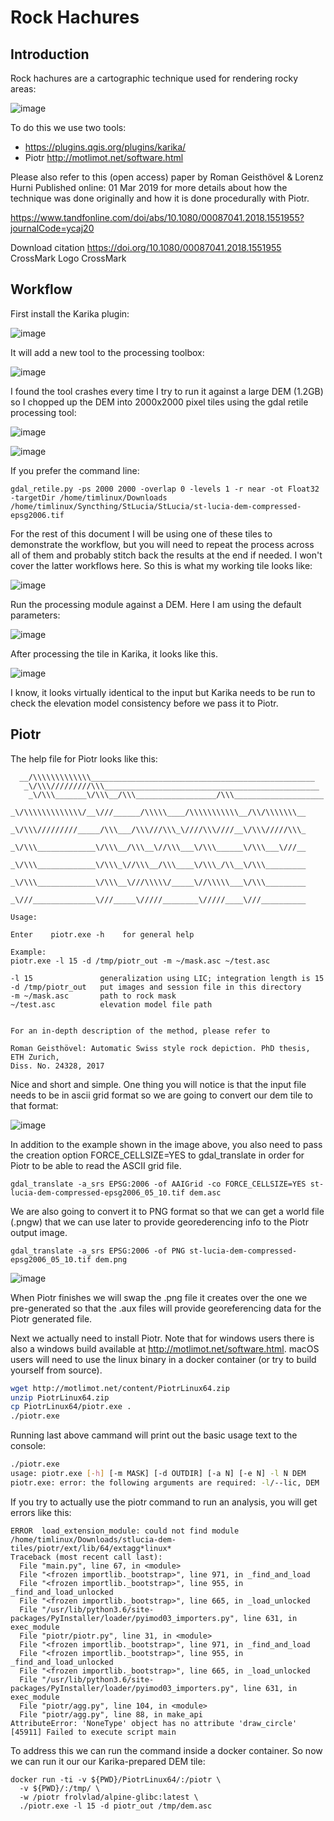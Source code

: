# Rock Hachures

## Introduction

Rock hachures are a cartographic technique used for rendering rocky areas:

![image](https://user-images.githubusercontent.com/178003/121005919-3692c480-c788-11eb-9260-91d8b14472d9.png)

To do this we use two tools:

* https://plugins.qgis.org/plugins/karika/
* Piotr http://motlimot.net/software.html

Please also refer to this (open access) paper by Roman Geisthövel & Lorenz Hurni Published online: 01 Mar 2019 for more details about how the technique was done originally and how it is done procedurally with Piotr.

https://www.tandfonline.com/doi/abs/10.1080/00087041.2018.1551955?journalCode=ycaj20

Download citation https://doi.org/10.1080/00087041.2018.1551955 CrossMark Logo CrossMark 

## Workflow

First install the Karika plugin:

![image](https://user-images.githubusercontent.com/178003/121007144-9dfd4400-c789-11eb-9431-4788eebbf4d4.png)

It will add a new tool to the processing toolbox:

![image](https://user-images.githubusercontent.com/178003/121007263-bd946c80-c789-11eb-88de-eb77d9afa2b7.png)

I found the tool crashes every time I try to run it against a large DEM (1.2GB) so I chopped up the DEM into 2000x2000 pixel tiles using the gdal retile processing tool:

![image](https://user-images.githubusercontent.com/178003/121039636-2ccd8900-c7a9-11eb-9b88-133ff1d02ea4.png)

![image](https://user-images.githubusercontent.com/178003/121039899-63a39f00-c7a9-11eb-83c6-cc82ce741caa.png)


If you prefer the command line:

```
gdal_retile.py -ps 2000 2000 -overlap 0 -levels 1 -r near -ot Float32 -targetDir /home/timlinux/Downloads /home/timlinux/Syncthing/StLucia/StLucia/st-lucia-dem-compressed-epsg2006.tif
```

For the rest of this document I will be using one of these tiles to demonstrate the workflow, but you will need to repeat the process across all of them and probably stitch back the results at the end if needed. I won't cover the latter workflows here. So this is what my working tile looks like:

![image](https://user-images.githubusercontent.com/178003/121042364-83d45d80-c7ab-11eb-8261-b050ee66f946.png)


Run the processing module against a DEM. Here I am using the default parameters:

![image](https://user-images.githubusercontent.com/178003/121007707-0b10d980-c78a-11eb-98dd-3d449ae4a983.png)

After processing the tile in Karika, it looks like this.

![image](https://user-images.githubusercontent.com/178003/121042132-4bcd1a80-c7ab-11eb-8074-0106c6aa95d2.png)

I know, it looks virtually identical to the input but Karika needs to be run to check the elevation model consistency before we pass it to Piotr.


## Piotr

The help file for Piotr looks like this:

```
  __/\\\\\\\\\\\\\__________________________________________________         
   _\/\\\/////////\\\________________________________________________        
    _\/\\\_______\/\\\__/\\\__________________/\\\____________________       
     _\/\\\\\\\\\\\\\/__\///______/\\\\\____/\\\\\\\\\\\__/\\/\\\\\\\__      
      _\/\\\/////////_____/\\\___/\\\///\\\_\////\\\////__\/\\\/////\\\_     
       _\/\\\_____________\/\\\__/\\\__\//\\\___\/\\\______\/\\\___\///__    
        _\/\\\_____________\/\\\_\//\\\__/\\\____\/\\\_/\\__\/\\\_________   
         _\/\\\_____________\/\\\__\///\\\\\/_____\//\\\\\___\/\\\_________  
          _\///______________\///_____\/////________\/////____\///__________ 
                                                                            
Usage: 

Enter    piotr.exe -h    for general help

Example: 
piotr.exe -l 15 -d /tmp/piotr_out -m ~/mask.asc ~/test.asc 

-l 15               generalization using LIC; integration length is 15
-d /tmp/piotr_out   put images and session file in this directory
-m ~/mask.asc       path to rock mask
~/test.asc          elevation model file path


For an in-depth description of the method, please refer to

Roman Geisthövel: Automatic Swiss style rock depiction. PhD thesis, ETH Zurich,
Diss. No. 24328, 2017
```

Nice and short and simple. One thing you will notice is that the input file needs to be in ascii grid format so we are going to convert our dem tile to that format:

![image](https://user-images.githubusercontent.com/178003/121043370-74a1df80-c7ac-11eb-8be7-4f7c44ecc23e.png)

In addition to the example shown in the image above, you also need to pass the creation option FORCE_CELLSIZE=YES to gdal_translate in order for Piotr to be able to read the ASCII grid file.

```
gdal_translate -a_srs EPSG:2006 -of AAIGrid -co FORCE_CELLSIZE=YES st-lucia-dem-compressed-epsg2006_05_10.tif dem.asc
```

We are also going to convert it to PNG format so that we can get a world file (.pngw) that we can use later to provide georederencing info to the Piotr output image.

```
gdal_translate -a_srs EPSG:2006 -of PNG st-lucia-dem-compressed-epsg2006_05_10.tif dem.png
```

![image](https://user-images.githubusercontent.com/178003/121094364-6ffa1d00-c7e6-11eb-80b2-57952f3286e3.png)

When Piotr finishes we will swap the .png file it creates over the one we pre-generated so that the .aux files will provide georeferencing data for the Piotr generated file.

Next we actually need to install Piotr. Note that for windows users there is also a windows build available at http://motlimot.net/software.html. macOS users will need to use the linux binary in a docker container (or try to build yourself from source).

```bash
wget http://motlimot.net/content/PiotrLinux64.zip
unzip PiotrLinux64.zip 
cp PiotrLinux64/piotr.exe .
./piotr.exe 
```
 
 Running last above cammand will print out the basic usage text to the console:
 
```bash
./piotr.exe 
usage: piotr.exe [-h] [-m MASK] [-d OUTDIR] [-a N] [-e N] -l N DEM
piotr.exe: error: the following arguments are required: -l/--lic, DEM
```


If you try to actually use the piotr command to run an analysis, you will get errors like this:

```
ERROR  load_extension_module: could not find module  /home/timlinux/Downloads/stlucia-dem-tiles/piotr/ext/lib/64/extagg*linux*
Traceback (most recent call last):
  File "main.py", line 67, in <module>
  File "<frozen importlib._bootstrap>", line 971, in _find_and_load
  File "<frozen importlib._bootstrap>", line 955, in _find_and_load_unlocked
  File "<frozen importlib._bootstrap>", line 665, in _load_unlocked
  File "/usr/lib/python3.6/site-packages/PyInstaller/loader/pyimod03_importers.py", line 631, in exec_module
  File "piotr/piotr.py", line 31, in <module>
  File "<frozen importlib._bootstrap>", line 971, in _find_and_load
  File "<frozen importlib._bootstrap>", line 955, in _find_and_load_unlocked
  File "<frozen importlib._bootstrap>", line 665, in _load_unlocked
  File "/usr/lib/python3.6/site-packages/PyInstaller/loader/pyimod03_importers.py", line 631, in exec_module
  File "piotr/agg.py", line 104, in <module>
  File "piotr/agg.py", line 88, in make_api
AttributeError: 'NoneType' object has no attribute 'draw_circle'
[45911] Failed to execute script main
```

To address this we can run the command inside a docker container. So now we can run it our our Karika-prepared DEM tile:

```
docker run -ti -v ${PWD}/PiotrLinux64/:/piotr \
  -v ${PWD}/:/tmp/ \
  -w /piotr frolvlad/alpine-glibc:latest \
  ./piotr.exe -l 15 -d piotr_out /tmp/dem.asc
```


